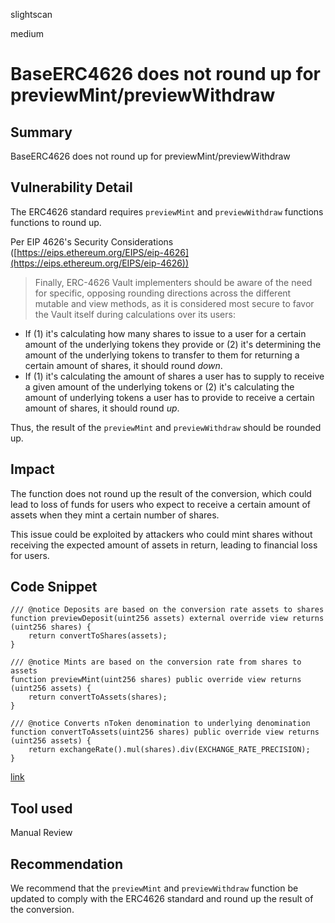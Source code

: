 slightscan

medium

# BaseERC4626 does not round up for previewMint/previewWithdraw

## Summary

BaseERC4626 does not round up for previewMint/previewWithdraw

## Vulnerability Detail

The ERC4626 standard requires `previewMint` and `previewWithdraw` functions functions to round up.

Per EIP 4626's Security Considerations ([https://eips.ethereum.org/EIPS/eip-4626](https://eips.ethereum.org/EIPS/eip-4626))

> Finally, ERC-4626 Vault implementers should be aware of the need for specific, opposing rounding directions across the different mutable and view methods, as it is considered most secure to favor the Vault itself during calculations over its users:
> 
- If (1) it's calculating how many shares to issue to a user for a certain amount of the underlying tokens they provide or (2) it's determining the amount of the underlying tokens to transfer to them for returning a certain amount of shares, it should round *down*.
- If (1) it's calculating the amount of shares a user has to supply to receive a given amount of the underlying tokens or (2) it's calculating the amount of underlying tokens a user has to provide to receive a certain amount of shares, it should round *up*.

Thus, the result of the `previewMint` and `previewWithdraw` should be rounded up.

## Impact

The function does not round up the result of the conversion, which could lead to loss of funds for users who expect to receive a certain amount of assets when they mint a certain number of shares. 

This issue could be exploited by attackers who could mint shares without receiving the expected amount of assets in return, leading to financial loss for users.

## Code Snippet

```solidity
/// @notice Deposits are based on the conversion rate assets to shares
function previewDeposit(uint256 assets) external override view returns (uint256 shares) {
    return convertToShares(assets);
}

/// @notice Mints are based on the conversion rate from shares to assets
function previewMint(uint256 shares) public override view returns (uint256 assets) {
    return convertToAssets(shares);
}

/// @notice Converts nToken denomination to underlying denomination
function convertToAssets(uint256 shares) public override view returns (uint256 assets) {
    return exchangeRate().mul(shares).div(EXCHANGE_RATE_PRECISION);
}
```

[link](https://github.com/notional-finance/contracts-v2/blob/0081d43e518c7dae86b80e902b5897693dbf1556/contracts/external/proxies/BaseERC4626Proxy.sol/#L206)

## Tool used

Manual Review

## Recommendation

We recommend that the `previewMint` and `previewWithdraw` function be updated to comply with the ERC4626 standard and round up the result of the conversion.